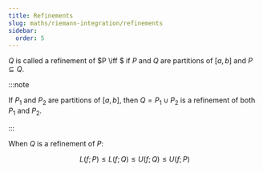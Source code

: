 ```yaml
---
title: Refinements
slug: maths/riemann-integration/refinements
sidebar:
  order: 5
---
```


$Q$ is called a refinement of $P \iff $ if $P$ and $Q$ are partitions of $[a,b]$
and $P\subseteq Q$.

:::note

If $P_1$ and $P_2$ are partitions of $[a,b]$, then $Q=P_1\cup P_2$ is a
refinement of both $P_1$ and $P_2$.

:::

When $Q$ is a refinement of $P$:

```math
L(f;P)
\le
L(f;Q)
\le
U(f;Q)
\le
U(f;P)
```
